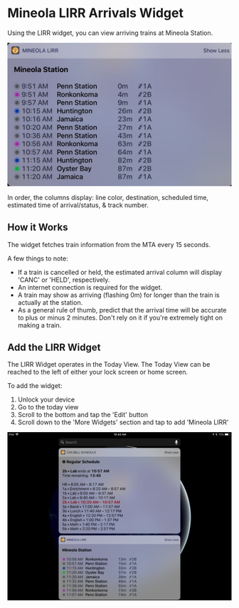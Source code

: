 # Mineola LIRR Arrivals Widget

Using the LIRR widget, you can view arriving trains at Mineola Station. 

![](photo.jpeg)

In order, the columns display: line color, destination, scheduled time, estimated time of arrival/status, & track number.

## How it Works

The widget fetches train information from the MTA every 15 seconds. 

A few things to note:

* If a train is cancelled or held, the estimated arrival column will display 'CANC' or 'HELD', respectively.
* An internet connection is required for the widget.
* A train may show as arriving (flashing 0m) for longer than the train is actually at the station.
* As a general rule of thumb, predict that the arrival time will be accurate to plus or minus 2 minutes. Don't rely on it if you're extremely tight on making a train.

## Add the LIRR Widget

The LIRR Widget operates in the Today View. The Today View can be reached to the left of either your lock screen or home screen. 

To add the widget:

1. Unlock your device
2. Go to the today view
3. Scroll to the bottom and tap the 'Edit' button
4. Scroll down to the 'More Widgets' section and tap to add 'Mineola LIRR'

![](photo.png)